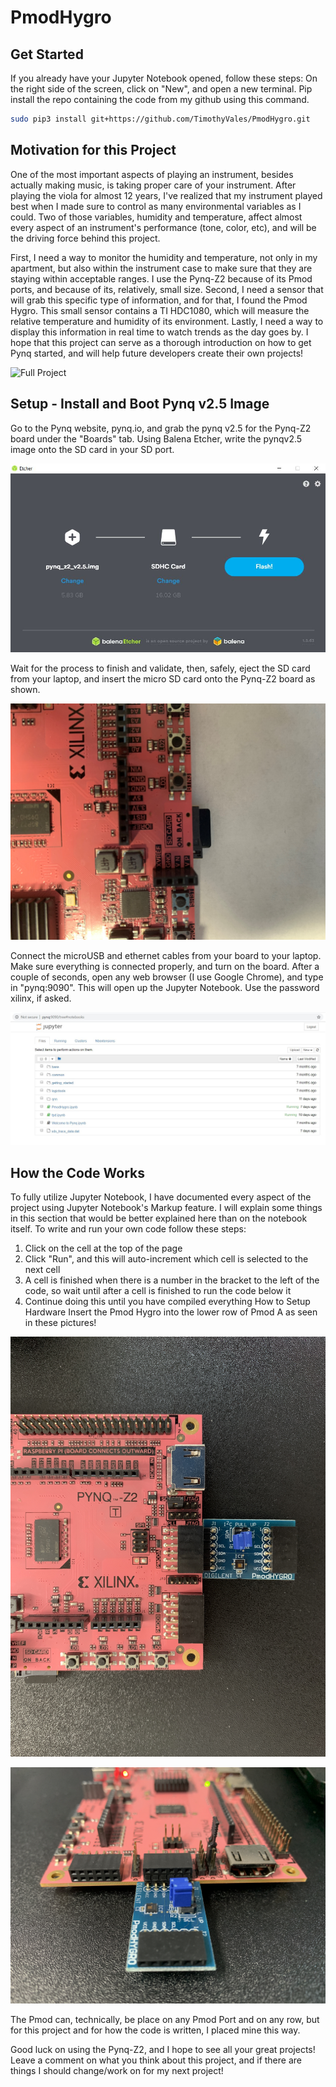 # PmodHygro

## Get Started
If you already have your Jupyter Notebook opened, follow these steps:
On the right side of the screen, click on "New", and open a new terminal. Pip install the repo containing the code from my github using this command. 

```sh
sudo pip3 install git+https://github.com/TimothyVales/PmodHygro.git
```

## Motivation for this Project
One of the most important aspects of playing an instrument, besides actually making music, is taking proper care of your instrument. After playing the viola for almost 12 years, I've realized that my instrument played best when I made sure to control as many environmental variables as I could. Two of those variables, humidity and temperature, affect almost every aspect of an instrument's performance (tone, color, etc), and will be the driving force behind this project. 

First, I need a way to monitor the humidity and temperature, not only in my apartment, but also within the instrument case to make sure that they are staying within acceptable ranges. I use the Pynq-Z2 because of its Pmod ports, and because of its, relatively, small size. Second, I need a sensor that will grab this specific type of information, and for that, I found the Pmod Hygro. This small sensor contains a TI HDC1080, which will measure the relative temperature and humidity of its environment. Lastly, I need a way to display this information in real time to watch trends as the day goes by. I hope that this project can serve as a thorough introduction on how to get Pynq started, and will help future developers create their own projects! 

![Full Project](https://github.com/TimothyVales/PmodHygro/blob/master/Full_board_setup.jpg)

## Setup - Install and Boot Pynq v2.5 Image
Go to the Pynq website, pynq.io, and grab the pynq v2.5 for the Pynq-Z2 board under the "Boards" tab. 
Using Balena Etcher, write the pynqv2.5 image onto the SD card in your SD port.

![Balena UI](https://github.com/TimothyVales/PmodHygro/blob/master/Balena.JPG)

Wait for the process to finish and validate, then, safely, eject the SD card from your laptop, and insert the micro SD card onto the Pynq-Z2 board as shown. 

![SD Card Location](https://github.com/TimothyVales/PmodHygro/blob/master/SD_Card.jpg)

Connect the microUSB and ethernet cables from your board to your laptop. 
Make sure everything is connected properly, and turn on the board. After a couple of seconds, open any web browser (I use Google Chrome), and type in "pynq:9090". This will open up the Jupyter Notebook. Use the password xilinx, if asked.

![Jupyter NB](https://github.com/TimothyVales/PmodHygro/blob/master/JupyterNB.JPG)

## How the Code Works
To fully utilize Jupyter Notebook, I have documented every aspect of the project using Jupyter Notebook's Markup feature. I will explain some things in this section that would be better explained here than on the notebook itself. 
To write and run your own code follow these steps:
1) Click on the cell at the top of the page
2) Click "Run", and this will auto-increment which cell is selected to the next cell
3) A cell is finished when there is a number in the bracket to the left of the code, so wait until after a cell is finished to run the code below it
4) Continue doing this until you have compiled everything
How to Setup Hardware
Insert the Pmod Hygro into the lower row of Pmod A as seen in these pictures! 

![Pmod Top](https://github.com/TimothyVales/PmodHygro/blob/master/Pmod_top.jpg)

![Pmod Side](https://github.com/TimothyVales/PmodHygro/blob/master/Pmod_side.JPG)

The Pmod can, technically, be place on any Pmod Port and on any row, but for this project and for how the code is written, I placed mine this way. 
 
Good luck on using the Pynq-Z2, and I hope to see all your great projects! Leave a comment on what you think about this project, and if there are things I should change/work on for my next project! 

